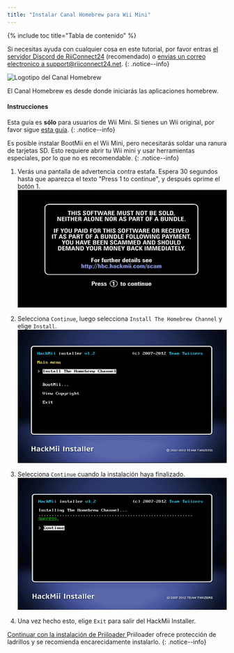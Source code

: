 ```yaml
---
title: "Instalar Canal Homebrew para Wii Mini"
---
```


{% include toc title="Tabla de contenido" %}

Si necesitas ayuda con cualquier cosa en este tutorial, por favor entras [el servidor Discord de RiiConnect24](https://discord.gg/rc24) (recomendado) o [envias un correo electronico a support@riiconnect24.net](mailto:support@riiconnect24.net).
{: .notice--info}

![Logotipo del Canal Homebrew](/images/hbc.png)

El Canal Homebrew es desde donde iniciarás las aplicaciones homebrew.

#### Instrucciones
Esta guía es **sólo** para usuarios de Wii Mini. Si tienes un Wii original, por favor sigue [esta guía](hbc).
{: .notice--info}

Es posible instalar BootMii en el Wii Mini, pero necesitarás soldar una ranura de tarjetas SD. Esto requiere abrir tu Wii mini y usar herramientas especiales, por lo que no es recomendable.
{: .notice--info}

1. Verás una pantalla de advertencia contra estafa. Espera 30 segundos hasta que aparezca el texto "Press 1 to continue", y después oprime el botón 1. ![Pantalla de advertencia contra estafa](/images/Wii/ScamScreen.png)

1. Selecciona `Continue`, luego selecciona `Install The Homebrew Channel` y elige `Install`.![Instalar el Canal Homebrew](/images/Wii/InstallHomebrewChannel.png)

1. Selecciona `Continue` cuando la instalación haya finalizado.![Instalación del Canal Homebrew exitosa](/images/Wii/SuccessHBC.png)

1. Una vez hecho esto, elige `Exit` para salir del HackMii Installer.

[ Continuar con la instalación de Priiloader ](priiloader) Priiloader ofrece protección de ladrillos y se recomienda encarecidamente instalarlo.
{: .notice--info}
